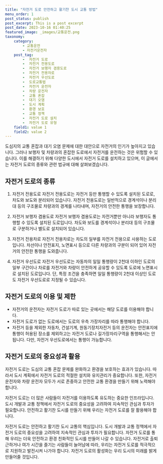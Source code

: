 ```yaml
---
title: "자전거 도로 안전하고 활기찬 도시 교통 방법"
menu_order: 1
post_status: publish
post_excerpt: This is a post excerpt
post_date: 2023-10-16 01:40:25
featured_image: _images/교통운전.png
taxonomy:
    category:
        - 교통운전
        - 자전거운전자
    post_tag:
        -  자전거 도로
        -  자전거 전용도로
        -  자전거 보행자 겸용도로
        -  자전거 전용차로
        -  자전거 우선도로
        -  도로교통법
        -  자전거 운전자
        -  차량 운전자
        -  교통 혼잡
        -  대기 오염
        -  도시 계획
        -  환경 보호
        -  교통 정책
        -  자전거 도로 설치
        -  자전거 도로 유형
    field1: value 1
    field2: value 2
---
```




도심지의 교통 혼잡과 대기 오염 문제에 대한 대안으로 자전거의 인기가 높아지고 있습니다. 그러나 보행자 및 차량과의 혼잡한 도로에서 자전거를 운전하는 것은 위험할 수 있습니다. 이를 해결하기 위해 다양한 도시에서 자전거 도로를 설치하고 있으며, 이 글에서는 자전거 도로의 종류와 관련 법규에 대해 살펴보겠습니다.

## 자전거 도로의 종류

1. 자전거 전용도로
자전거 전용도로는 자전거 등만 통행할 수 있도록 설치된 도로로, 차도와 보도와 분리되어 있습니다. 자전거 전용도로는 일반적으로 경계석이나 분리대 등의 구조물로 차량과의 경계를 나타내며, 자전거의 안전한 통행을 보장합니다.

2. 자전거 보행자 겸용도로
자전거 보행자 겸용도로는 자전거뿐만 아니라 보행자도 통행할 수 있도록 설치된 도로입니다. 차도와 보도를 경계석이나 분리대 등의 구조물로 구분하거나 별도로 설치되어 있습니다.

3. 자전거 전용차로
자전거 전용차로는 차도의 일부를 자전거 전용으로 사용하는 도로입니다. 차선이나 안전표지, 노면표시 등으로 다른 차량과의 구분이 되어 있어 자전거의 안전한 통행을 도와줍니다.

4. 자전거 우선도로
자전거 우선도로는 자동차의 일일 통행량이 2천대 이하인 도로의 일부 구간이나 차로를 자전거와 차량이 안전하게 공유할 수 있도록 도로에 노면표시로 설치된 도로입니다. 단, 특정 조건을 충족하면 일일 통행량이 2천대 이상인 도로도 자전거 우선도로로 지정될 수 있습니다.

## 자전거 도로의 이용 및 제한

- 자전거의 운전자는 자전거 도로가 따로 있는 곳에서는 해당 도로를 이용해야 합니다.
- 자전거 도로가 없는 도로에서는 도로의 우측 가장자리를 따라 통행해야 합니다.
- 자전거 등을 제외한 자동차, 건설기계, 원동기장치자전거 등의 운전자는 안전표지에 통행이 허용된 장소를 제외하고는 자전거 도로나 길가장자리구역을 통행해서는 안 됩니다. 다만, 자전거 우선도로에서는 통행이 가능합니다.

## 자전거 도로의 중요성과 활용

자전거 도로는 도심의 교통 혼잡 문제를 완화하고 환경을 보호하는 효과가 있습니다. 따라서 도시 계획에서 자전거 도로의 적절한 설치와 유지관리가 중요합니다. 또한, 자전거 운전자와 차량 운전자 모두가 서로 존중하고 안전한 교통 환경을 만들기 위해 노력해야 합니다.

자전거 도로는 더 많은 사람들이 자전거를 이용하도록 유도하는 중요한 인프라입니다. 도시 개발과 교통 정책에서 자전거 도로의 중요성을 고려하여 지속적인 관심과 투자가 필요합니다. 안전하고 활기찬 도시를 만들기 위해 우리는 자전거 도로를 잘 활용해야 합니다.


자전거 도로는 안전하고 활기찬 도시 교통의 핵심입니다. 도시 개발과 교통 정책에서 자전거 도로의 중요성을 고려하여 지속적인 관심과 투자가 필요합니다. 자전거 도로를 통해 우리는 더욱 안전하고 환경 친화적인 도시를 만들어 나갈 수 있습니다. 자전거로 출퇴근하거나 여가 시간을 즐기는 사람들이 늘어남에 따라, 우리는 자전거 도로를 적극적으로 지원하고 발전시켜 나가야 합니다. 자전거 도로의 활성화는 우리 도시의 미래를 밝게 만들어줄 것입니다.

